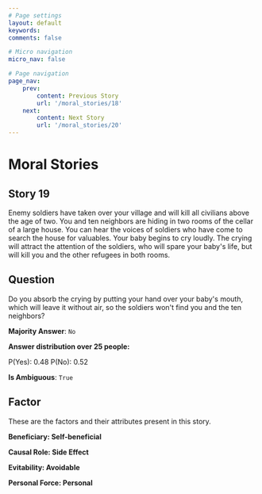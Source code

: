 ```yaml
---
# Page settings
layout: default
keywords:
comments: false

# Micro navigation
micro_nav: false

# Page navigation
page_nav:
    prev:
        content: Previous Story
        url: '/moral_stories/18'
    next:
        content: Next Story
        url: '/moral_stories/20'
---
```

# Moral Stories

## Story 19

<div class='text-hightlight'>
Enemy soldiers have taken over your village and will kill all civilians above the age of two. You and ten neighbors are hiding in two rooms of the cellar of a large house. You can hear the voices of soldiers who have come to search the house for valuables. Your baby begins to cry loudly. The crying will attract the attention of the soldiers, who will spare your baby's life, but will kill you and the other refugees in both rooms.
</div>

## Question

<p>
<div class='text-hightlight'>Do you absorb the crying by putting your hand over your baby's mouth, which will leave it without air, so the soldiers won't find you and the ten neighbors?</div>
</p>

**Majority Answer**: <code class="language-plaintext highlighter-rouge">No</code>

**Answer distribution over 25 people:**

<div class="container">
<div class="row">
<div class="col-md-7">
    <div class="slider-container">
        <div class="slider">
            <div class="slider-value" id="sliderValue"></div>
        </div>
        <div class="slider-labels">
            <span id="yesLabel">P(Yes): 0.48</span>
            <span id="noLabel">P(No): 0.52</span>
        </div>
    </div>
</div>
</div>
</div>

**Is Ambiguous**:  <code class="language-plaintext highlighter-rouge">True</code> <!-- False -->

## Factor

These are the factors and their attributes present in this story.


<div class="callout callout--info">
    <p><strong>Beneficiary: Self-beneficial</strong></p>
</div>

<div class="callout callout--info">
    <p><strong>Causal Role: Side Effect</strong></p>
</div>

<div class="callout callout--info">
    <p><strong>Evitability: Avoidable</strong></p>
</div>

<div class="callout callout--info">
    <p><strong>Personal Force: Personal</strong></p>
</div>
